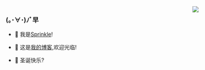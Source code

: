 <img align="right" src="https://github-readme-stats.vercel.app/api?username=ficowshen&show_icons=true&icon_color=CE1D2D&text_color=718096&bg_color=ffffff&hide_title=true" />

### (｡･∀･)ﾉﾞ早

- 🎉 我是[Sprinkle](https://space.bilibili.com/504151731/)!

- 🌱 这是[我的博客](http://pntang.github.io/),欢迎光临!

- 🎄 圣诞快乐?
